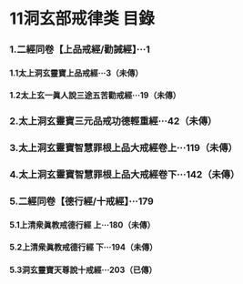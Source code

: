 # 11洞玄部戒律类 目錄

### 1.二經同卷【上品戒經/勸誡經】···1
#### 1.1太上洞玄靈寶上品戒經···3（未傳）
#### 1.2太上玄一眞人說三途五苦勸戒經···19（未傳）

### 2.太上洞玄靈寶三元品戒功德輕重經···42（未傳）

### 3.太上洞玄靈寶智慧罪根上品大戒經卷上···119（未傳）
### 4.太上洞玄靈寶智慧罪根上品大戒經卷下···142（未傳）

### 5.二經同卷【德行經/十戒經】···179

#### 5.1上清衆眞教戒德行經 上···180（未傳）
#### 5.2上清衆眞教戒德行經 下···194（未傳）
#### 5.3洞玄靈寶天尊說十戒經···203（已傳）

